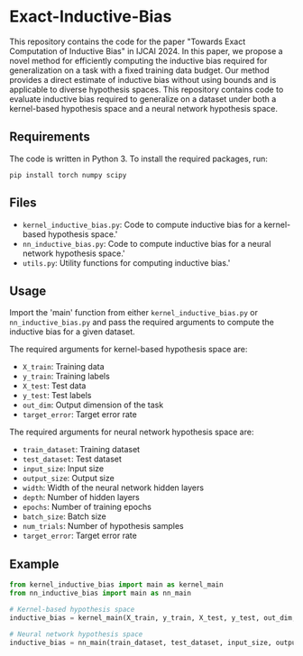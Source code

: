 # Exact-Inductive-Bias

This repository contains the code for the paper "Towards Exact Computation of Inductive Bias" in IJCAI 2024. In this paper, we propose a novel method for efficiently computing the inductive bias required for generalization on a task with a fixed training data budget. Our method provides a direct estimate of inductive bias without using bounds and is applicable to diverse hypothesis spaces. This repository contains code to evaluate inductive bias required to generalize on a dataset under both a kernel-based hypothesis space and a neural network hypothesis space.

## Requirements

The code is written in Python 3. To install the required packages, run:

```
pip install torch numpy scipy
```

## Files

- `kernel_inductive_bias.py`: Code to compute inductive bias for a kernel-based hypothesis space.'
- `nn_inductive_bias.py`: Code to compute inductive bias for a neural network hypothesis space.'
- `utils.py`: Utility functions for computing inductive bias.'

## Usage
Import the 'main' function from either `kernel_inductive_bias.py` or `nn_inductive_bias.py` and pass the required arguments to compute the inductive bias for a given dataset.

The required arguments for kernel-based hypothesis space are:

- `X_train`: Training data
- `y_train`: Training labels
- `X_test`: Test data
- `y_test`: Test labels
- `out_dim`: Output dimension of the task
- `target_error`: Target error rate

The required arguments for neural network hypothesis space are:
- `train_dataset`: Training dataset
- `test_dataset`: Test dataset
- `input_size`: Input size
- `output_size`: Output size
- `width`: Width of the neural network hidden layers
- `depth`: Number of hidden layers
- `epochs`: Number of training epochs
- `batch_size`: Batch size
- `num_trials`: Number of hypothesis samples
- `target_error`: Target error rate

## Example

```python
from kernel_inductive_bias import main as kernel_main
from nn_inductive_bias import main as nn_main

# Kernel-based hypothesis space
inductive_bias = kernel_main(X_train, y_train, X_test, y_test, out_dim, target_error)

# Neural network hypothesis space
inductive_bias = nn_main(train_dataset, test_dataset, input_size, output_size, width, depth, epochs, batch_size, num_trials, target_error)
```
